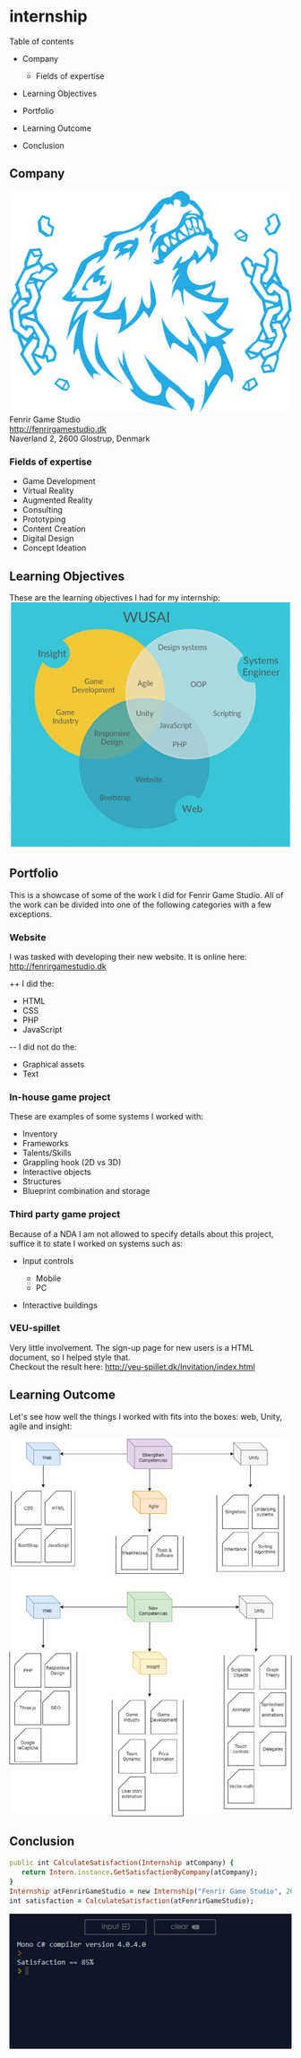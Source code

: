# internship
Table of contents
* Company

  * Fields of expertise
* Learning Objectives
* Portfolio
* Learning Outcome
* Conclusion

## Company
![](Fenrir_Logo_blue.png)  
Fenrir Game Studio  
http://fenrirgamestudio.dk  
Naverland 2, 2600 Glostrup, Denmark  

### Fields of expertise
* Game Development
* Virtual Reality
* Augmented Reality
* Consulting
* Prototyping
* Content Creation
* Digital Design
* Concept Ideation

## Learning Objectives
These are the learning objectives I had for my internship:  
![](vennmodel.PNG)

## Portfolio
This is a showcase of some of the work I did for Fenrir Game Studio. All of the work can be divided into one of the following categories with a few exceptions.
### Website
I was tasked with developing their new website. It is online here: http://fenrirgamestudio.dk 

++ I did the:
* HTML
* CSS
* PHP
* JavaScript

-- I did not do the:  

* Graphical assets
* Text  
### In-house game project
These are examples of some systems I worked with:  
* Inventory
* Frameworks
* Talents/Skills
* Grappling hook (2D vs 3D)
* Interactive objects
* Structures
* Blueprint combination and storage
### Third party game project
Because of a NDA I am not allowed to specify details about this project, suffice it to state I worked on systems such as:
* Input controls

  * Mobile
  * PC
* Interactive buildings
### VEU-spillet
Very little involvement. The sign-up page for new users is a HTML document, so I helped style that.  
Checkout the result here: http://veu-spillet.dk/Invitation/index.html
## Learning Outcome
Let's see how well the things I worked with fits into the boxes: web, Unity, agile and insight:  

![](learning_objectives.png)

## Conclusion
```ruby
public int CalculateSatisfaction(Internship atCompany) {
   return Intern.instance.GetSatisfactionByCompany(atCompany);
}
Internship atFenrirGameStudio = new Internship("Fenrir Game Studio", 2017);
int satisfaction = CalculateSatisfaction(atFenrirGameStudio);
```
![](screenshot.PNG)
